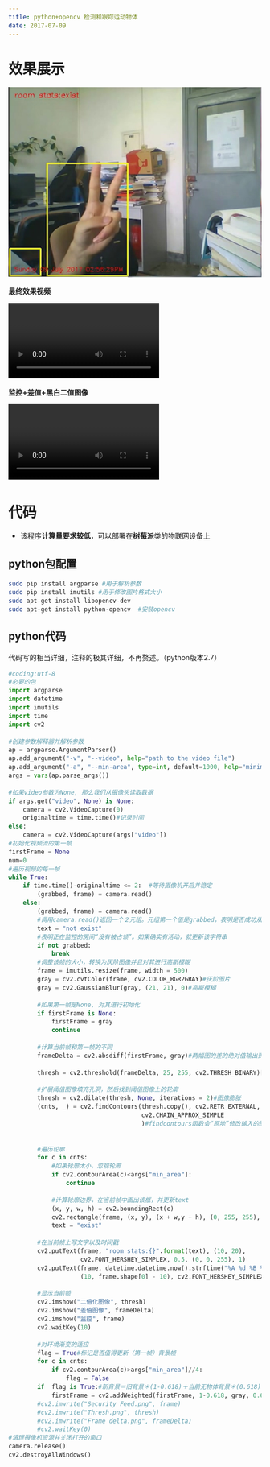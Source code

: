 ```yaml
---
title: python+opencv 检测和跟踪运动物体
date: 2017-07-09
---
```


# 效果展示

![](https://raw.githubusercontent.com/smilelc3/blog/main/images/python+opencv%20检测和跟踪运动物体/20170709145619-高质量和大小_1-AVC-高质量和大小.mp4_20170709_155500.960.jpg)

**最终效果视频**

<video src="https://raw.githubusercontent.com/smilelc3/blog/main/images/python+opencv%20检测和跟踪运动物体/20170709145619-高质量和大小_1-AVC-高质量和大小.mp4" controls preload="metadata"></video>

**监控+差值+黑白二值图像**

<video src="https://raw.githubusercontent.com/smilelc3/blog/main/images/python+opencv%20检测和跟踪运动物体/20170709145619-高质量和大小-AVC-高质量和大小.mp4" controls preload="metadata"></video>

# 代码

* 该程序**计算量要求较低**，可以部署在**树莓派**类的物联网设备上

## python包配置

```bash
sudo pip install argparse #用于解析参数
sudo pip install imutils #用于修改图片格式大小
sudo apt-get install libopencv-dev  
sudo apt-get install python-opencv  #安装opencv
```

## python代码

代码写的相当详细，注释的极其详细，不再赘述。（python版本2.7）

```python
#coding:utf-8
#必要的包
import argparse
import datetime
import imutils
import time
import cv2

#创建参数解释器并解析参数
ap = argparse.ArgumentParser()
ap.add_argument("-v", "--video", help="path to the video file")
ap.add_argument("-a", "--min-area", type=int, default=1000, help="minimum area size")
args = vars(ap.parse_args())

#如果video参数为None, 那么我们从摄像头读取数据
if args.get("video", None) is None:
    camera = cv2.VideoCapture(0)
    originaltime = time.time()#记录时间
else:
    camera = cv2.VideoCapture(args["video"])
#初始化视频流的第一帧
firstFrame = None
num=0
#遍历视频的每一帧
while True:
    if time.time()-originaltime <= 2:  #等待摄像机开启并稳定
        (grabbed, frame) = camera.read()
    else:
        (grabbed, frame) = camera.read()
        #调用camera.read()返回一个２元组。元组第一个值是grabbed，表明是否成功从缓冲中读取frame。元组第二个值为frame本身
        text = "not exist"
        #表明正在监控的房间“没有被占领”。如果确实有活动，就更新该字符串
        if not grabbed:
            break
        #调整该帧的大小，转换为灰阶图像并且对其进行高斯模糊
        frame = imutils.resize(frame, width = 500)
        gray = cv2.cvtColor(frame, cv2.COLOR_BGR2GRAY)#灰阶图片
        gray = cv2.GaussianBlur(gray, (21, 21), 0)#高斯模糊

        #如果第一帧是None, 对其进行初始化
        if firstFrame is None:
            firstFrame = gray
            continue

        #计算当前帧和第一帧的不同
        frameDelta = cv2.absdiff(firstFrame, gray)#两幅图的差的绝对值输出到另一幅图上面来

        thresh = cv2.threshold(frameDelta, 25, 255, cv2.THRESH_BINARY)[1]#黑白二值化

        #扩展阈值图像填充孔洞，然后找到阈值图像上的轮廓
        thresh = cv2.dilate(thresh, None, iterations = 2)#图像膨胀
        (cnts, _) = cv2.findContours(thresh.copy(), cv2.RETR_EXTERNAL,
                                     cv2.CHAIN_APPROX_SIMPLE
                                     )#findcontours函数会“原地”修改输入的图像,只检测的外轮廓，仅保存矩形４个顶点


        #遍历轮廓
        for c in cnts:
            #如果轮廓太小，忽视轮廓
            if cv2.contourArea(c)<args["min_area"]:
                continue

            #计算轮廓边界，在当前帧中画出该框，并更新text
            (x, y, w, h) = cv2.boundingRect(c)
            cv2.rectangle(frame, (x, y), (x + w,y + h), (0, 255, 255), 2)
            text = "exist"

        #在当前帧上写文字以及时间戳
        cv2.putText(frame, "room stats:{}".format(text), (10, 20),
                    cv2.FONT_HERSHEY_SIMPLEX, 0.5, (0, 0, 255), 1)
        cv2.putText(frame, datetime.datetime.now().strftime("%A %d %B %Y %I:%M:%S%p"),
                    (10, frame.shape[0] - 10), cv2.FONT_HERSHEY_SIMPLEX, 0.4, (0, 0, 255), 1)

        #显示当前帧
        cv2.imshow("二值化图像", thresh)
        cv2.imshow("差值图像", frameDelta)
        cv2.imshow("监控", frame)
        cv2.waitKey(10)

        #对环境渐变的适应
        flag = True#标记是否值得更新（第一帧）背景帧
        for c in cnts:
            if cv2.contourArea(c)>args["min_area"]//4:
                flag = False
        if  flag is True:#新背景＝旧背景＊(1-0.618)＋当前无物体背景＊(0.618)
            firstFrame = cv2.addWeighted(firstFrame, 1-0.618, gray, 0.618, 0.0)
        #cv2.imwrite("Security Feed.png", frame)
        #cv2.imwrite("Thresh.png", thresh)
        #cv2.imwrite("Frame delta.png", frameDelta)
        #cv2.waitKey(0)
#清理摄像机资源并关闭打开的窗口
camera.release()
cv2.destroyAllWindows()
```

